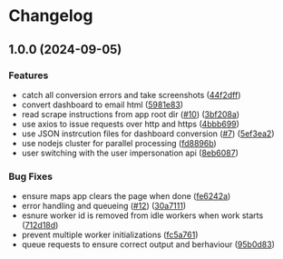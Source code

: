 # Changelog

## 1.0.0 (2024-09-05)


### Features

* catch all conversion errors and take screenshots ([44f2dff](https://github.com/dhis2/push-analytics/commit/44f2dffd17338f7a09e61c1074777179fbe7d1c6))
* convert dashboard to email html ([5981e83](https://github.com/dhis2/push-analytics/commit/5981e83406615047b265a184e2367fd672eaa882))
* read scrape instructions from app root dir ([#10](https://github.com/dhis2/push-analytics/issues/10)) ([3bf208a](https://github.com/dhis2/push-analytics/commit/3bf208aa17bd9e50716075fef1e34b2f85a4375a))
* use axios to issue requests over http and https ([4bbb699](https://github.com/dhis2/push-analytics/commit/4bbb69965294eca5033e7c6ce3cc77d6d1ca56c2))
* use JSON instrcution files for dashboard conversion ([#7](https://github.com/dhis2/push-analytics/issues/7)) ([5ef3ea2](https://github.com/dhis2/push-analytics/commit/5ef3ea2925786f1bde3344b164f9daff968df8cd))
* use nodejs cluster for parallel processing ([fd8896b](https://github.com/dhis2/push-analytics/commit/fd8896b074a1d5520fc4a4e4012074a748730a48))
* user switching with the user impersonation api ([8eb6087](https://github.com/dhis2/push-analytics/commit/8eb60876cef7e1444330d01f1d026dbeebfe545f))


### Bug Fixes

* ensure maps app clears the page when done ([fe6242a](https://github.com/dhis2/push-analytics/commit/fe6242a4937199fb2c874a99ed803c1d547bfccb))
* error handling and queueing ([#12](https://github.com/dhis2/push-analytics/issues/12)) ([30a7111](https://github.com/dhis2/push-analytics/commit/30a7111b56879c2638346b1cc1a24537428207c5))
* esnure worker id is removed from idle workers when work starts ([712d18d](https://github.com/dhis2/push-analytics/commit/712d18d505dd29ffbcd499f04f0a095ff8105eb8))
* prevent multiple worker initializations ([fc5a761](https://github.com/dhis2/push-analytics/commit/fc5a7618ba0f65d7bccf8e01c69f85c986020b17))
* queue requests to ensure correct output and berhaviour ([95b0d83](https://github.com/dhis2/push-analytics/commit/95b0d8354b643800dbcc15b0177e4fe17b9405b7))
